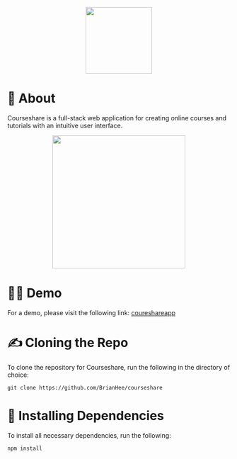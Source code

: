 <p align='center'><img src='https://courseshareapp.com/favicon.ico' width='150' /></p>

# 🤔 About

Courseshare is a full-stack web application for creating online courses and tutorials with an intuitive user interface.

<p align='center'><img src='https://www.courseshareapp.com/static/media/example2.2db144ba.png' width='300'/></p>

# 🧑‍💻 Demo

For a demo, please visit the following link: [coureshareapp](https://courseshareapp.com)

# ✍️ Cloning the Repo

To clone the repository for Courseshare, run the following in the directory of choice:

```
git clone https://github.com/BrianHee/courseshare
```

# 📡 Installing Dependencies

To install all necessary dependencies, run the following:

```
npm install
```
